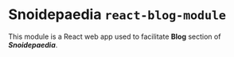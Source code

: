 # Snoidepaedia `react-blog-module`

This module is a React web app used to facilitate **Blog** section of ***Snoidepaedia***.
